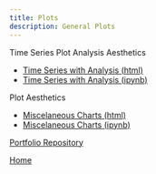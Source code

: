 ```yaml
---
title: Plots
description: General Plots
---
```


Time Series Plot Analysis Aesthetics
- [Time Series with Analysis (html)](M3.GitHubTimeSeriesNotebook.html)
- [Time Series with Analysis (ipynb)](M3.GitHubTimeSeriesNotebook.ipynb)

Plot Aesthetics
- [Miscelaneous Charts (html)](M3.GitHubTimeSeriesNotebook.html)
- [Miscelaneous Charts (ipynb)](M3.GitHubTimeSeriesNotebook.ipynb)

[Portfolio Repository](https://github.com/stow13/Porfolio-Repository)



[Home](https://stow13.github.io/)

